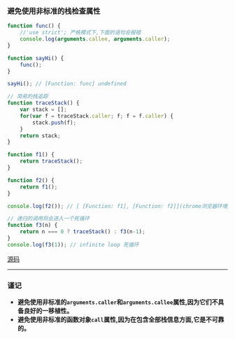### 避免使用非标准的栈检查属性

```javascript
function func() {
    //'use strict'; 严格模式下,下面的语句会报错
    console.log(arguments.callee, arguments.caller);
}

function sayHi() {
    func();
}

sayHi(); // [Function: func] undefined

// 简易的栈追踪
function traceStack() {
    var stack = [];
    for(var f = traceStack.caller; f; f = f.caller) {
        stack.push(f);
    }
    return stack;
}

function f1() {
    return traceStack();
}

function f2() {
    return f1();
}

console.log(f2()); // [ [Function: f1], [Function: f2]](chrome浏览器环境下)

// 递归的调用将会进入一个死循环
function f3(n) {
    return n === 0 ? traceStack() : f3(n-1);
}
console.log(f3(1)); // infinite loop 死循环
```
[源码](item29/demo.js)

------

### 谨记
+ **避免使用非标准的`arguments.caller`和`arguments.callee`属性,因为它们不具备良好的一移植性。**
+ **避免使用非标准的函数对象`call`属性,因为在包含全部栈信息方面,它是不可靠的。**